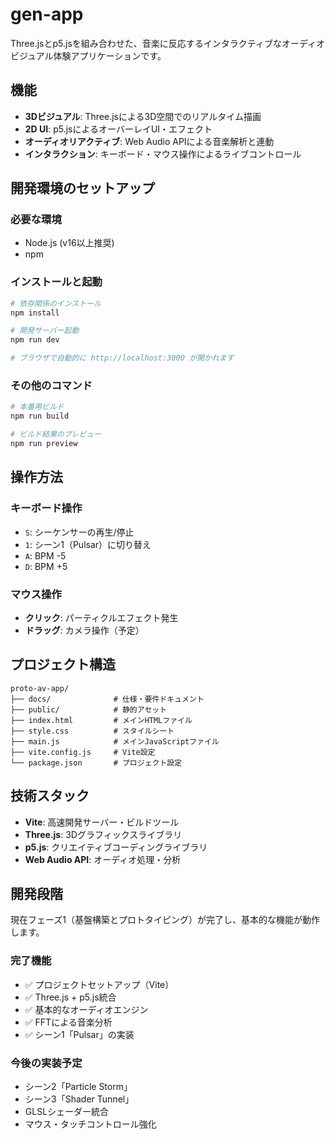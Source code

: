 # gen-app

Three.jsとp5.jsを組み合わせた、音楽に反応するインタラクティブなオーディオビジュアル体験アプリケーションです。

## 機能

- **3Dビジュアル**: Three.jsによる3D空間でのリアルタイム描画
- **2D UI**: p5.jsによるオーバーレイUI・エフェクト
- **オーディオリアクティブ**: Web Audio APIによる音楽解析と連動
- **インタラクション**: キーボード・マウス操作によるライブコントロール

## 開発環境のセットアップ

### 必要な環境
- Node.js (v16以上推奨)
- npm

### インストールと起動

```bash
# 依存関係のインストール
npm install

# 開発サーバー起動
npm run dev

# ブラウザで自動的に http://localhost:3000 が開かれます
```

### その他のコマンド

```bash
# 本番用ビルド
npm run build

# ビルド結果のプレビュー
npm run preview
```

## 操作方法

### キーボード操作
- `S`: シーケンサーの再生/停止
- `1`: シーン1（Pulsar）に切り替え
- `A`: BPM -5
- `D`: BPM +5

### マウス操作
- **クリック**: パーティクルエフェクト発生
- **ドラッグ**: カメラ操作（予定）

## プロジェクト構造

```
proto-av-app/
├── docs/              # 仕様・要件ドキュメント
├── public/            # 静的アセット
├── index.html         # メインHTMLファイル
├── style.css          # スタイルシート
├── main.js            # メインJavaScriptファイル
├── vite.config.js     # Vite設定
└── package.json       # プロジェクト設定
```

## 技術スタック

- **Vite**: 高速開発サーバー・ビルドツール
- **Three.js**: 3Dグラフィックスライブラリ
- **p5.js**: クリエイティブコーディングライブラリ
- **Web Audio API**: オーディオ処理・分析

## 開発段階

現在フェーズ1（基盤構築とプロトタイピング）が完了し、基本的な機能が動作します。

### 完了機能
- ✅ プロジェクトセットアップ（Vite）
- ✅ Three.js + p5.js統合
- ✅ 基本的なオーディオエンジン
- ✅ FFTによる音楽分析
- ✅ シーン1「Pulsar」の実装

### 今後の実装予定
- シーン2「Particle Storm」
- シーン3「Shader Tunnel」
- GLSLシェーダー統合
- マウス・タッチコントロール強化